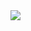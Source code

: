 <img src="https://media.discordapp.net/attachments/719812100351983677/733876745073197086/profile-github.png?width=959&height=485"/>
